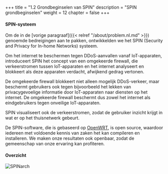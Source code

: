 +++
title = "1.2 Grondbeginselen van SPIN"
description = "SPIN grondbeginselen"
weight = 12
chapter = false
+++

#### SPIN-systeem
Om de in de [vorige paragraaf]({{< relref "/about/problem.nl.md" >}}) genoemde bedreigingen aan te pakken, ontwikkelden we het SPIN (Security and Privacy for In-home Networks) systeem. 

Om het internet te beschermen tegen DDoS-aanvallen vanaf IoT-apparaten, introduceert SPIN het concept van een omgekeerde firewall, die verkeerstromen tussen IoT-apparaten en het internet analyseert en blokkeert als deze apparaten verdacht, afwijkend gedrag vertonen.

De omgekeerde firewall blokkeert niet alleen mogelijk DDoS-verkeer, maar beschermt gebruikers ook tegen bijvoorbeeld het lekken van privacygevoelige informatie door IoT-apparaten naar diensten op het internet. De omgekeerde firewall beschermt dus zowel het internet als eindgebruikers tegen onveilige IoT-apparaten.

SPIN visualiseert ook de verkeerstromen, zodat de gebruiker inzicht krijgt in wat er op het thuisnetwerk gebeurt.

De SPIN-software, die is gebaseerd op [OpenWRT](https://openwrt.org/ "OpenWRT website"), is open source, waardoor iedereen met voldoende kennis van zaken het kan compileren en installeren. We maken onze resultaten ook openbaar, zodat de gemeenschap van onze ervaring kan profiteren.

#### Overzicht

![SPINarch](/images/SPIN_Architecture.png?width=40pc&classes=shadow "SPIN architectuur")

